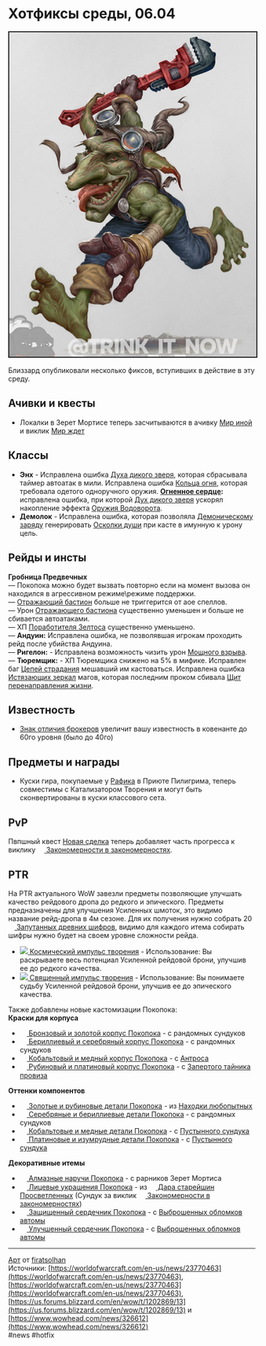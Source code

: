 # Хотфиксы среды, 06.04

<center>
<img src=https://raw.githubusercontent.com/MagicalCow/TrinkIT-News/main/Assets/WH326623/WH326623-1.jpg float=center border=2>
</center>

Близзард опубликовали несколько фиксов, вступивших в действие в эту среду.

## Ачивки и квесты
- Локалки в Зерет Мортисе теперь засчитываются в ачивку [Мир иной](https://ru.wowhead.com/achievement=14758) и виклик [Мир ждет](https://ru.wowhead.com/quest=62631)

## Классы
- **Энх** - Исправлена ошибка [Духа дикого зверя](https://ru.wowhead.com/spell=51533), которая сбрасывала таймер автоатак в мили. Исправлена ошибка [Кольца огня](https://ru.wowhead.com/spell=333974), которая требовала одетого одноручного оружия. **[Огненное сердце](https://ru.wowhead.com/spell=364472):** исправлена ошибка, при которой [Дух дикого зверя](https://ru.wowhead.com/spell=51533) ускорял накопление эффекта [Оружия Водоворота](https://ru.wowhead.com/spell=187880).
- **Демолок** - Исправлена ошибка, которая позволяла [Демоническому заряду](https://ru.wowhead.com/spell=264178) генерировать [Осколки души](https://ru.wowhead.com/spell=246985) при касте в имунную к урону цель.

## Рейды и инсты
**Гробница Предвечных**  
— Покопока можно будет вызвать повторно если на момент вызова он находился в агрессивном режиме\режиме поддержки.  
— [Отражающий бастион](https://ru.wowhead.com/spell=365715) больше не триггерится от аое спеллов.  
— Урон [Отражающего бастиона](https://ru.wowhead.com/spell=365715) существенно уменьшен и больше не сбивается автоатаками.  
— ХП [Поработителя Зелтоса](https://ru.wowhead.com/npc=184651) существенно уменьшено.  
— **Андуин:** Исправлена ошибка, не позволявшая игрокам проходить рейд после убийства Андуина.  
— **Ригелон:** - Исправлена возможность чизить урон [Мощного взрыва](https://ru.wowhead.com/spell=363533/).  
— **Тюремщик:** - ХП Тюремщика снижено на 5% в мифике. Исправлен баг [Цепей страдания](https://ru.wowhead.com/spell=365219/) мешавший им кастоваться. Исправлена ошибка [Истязающих зеркал](https://ru.wowhead.com/spell=314793/) магов, которая последним проком сбивала [Щит перенаправления жизни](https://ru.wowhead.com/spell=368383/).  

## Известность
- [Знак отличия брокеров](https://ru.wowhead.com/item=188167/) увеличит вашу известность в ковенанте до 60го уровня (было до 40го)


## Предметы и награды
- Куски гира, покупаемые у [Рафика](https://ru.wowhead.com/npc=185587/) в Приюте Пилигрима, теперь совместимы с Катализатором Творения и могут быть сконвертированы в куски классового сета.

## PvP
Пвпшный квест [Новая сделка](https://ru.wowhead.com/quest=65649/) теперь добавляет часть прогресса к виклику <a href="https://ru.wowhead.com/quest=66042"><img src="https://wow.zamimg.com/images/wow/icons/tiny/quest-start-campaign.gif" width="14" height="14" style="vertical-align: middle;"> Закономерности в закономерностях</a>.


## PTR
На PTR актуального WoW завезли предметы позволяющие улучшать качество рейдового дропа до редкого и эпического. Предметы предназначены для улучшения Усиленных шмоток, это видимо название рейд-дропа в 4м сезоне. Для их получения нужно собрать 20 <a href="https://ptr.wowhead.com/item=191910"><img src="https://wow.zamimg.com/images/wow/icons/large/inv_trinket_progenitorraid_03_green.jpg" align="bottom" width="13" height="13"/> Запутанных древних шифров</a>, видимо для каждого итема собирать шифры нужно будет на своем уровне сложности рейда.  
- [![](https://wow.zamimg.com/images/wow/icons/tiny/inv_trinket_progenitorraid_05_green.gif) Космический импульс творения](https://ptr.wowhead.com/item=191911/cosmic-creation-impetus) \- Использование: Вы раскрываете весь потенциал Усиленной рейдовой брони, улучшив ее до редкого качества.  
- [![](https://wow.zamimg.com/images/wow/icons/tiny/inv_trinket_progenitorraid_05_orange.gif) Священный импульс творения](https://ptr.wowhead.com/item=191927/sacred-creation-impetus) \- Использование: Вы понимаете судьбу Усиленной рейдовой брони, улучшив ее до эпического качества.

Также добавлены новые кастомизации Покопока:  
**Краски для корпуса**
- <a href="https://ru.wowhead.com/item=189707"><img src="https://wow.zamimg.com/images/wow/icons/tiny/inv_progenitorbotpet_orange.gif" width="14" height="14" style="vertical-align: middle;"> Бронзовый и золотой корпус Покопока</a> \- с рандомных сундуков
- <a href="https://ru.wowhead.com/item=189708"><img src="https://wow.zamimg.com/images/wow/icons/tiny/inv_progenitorbotpet_green.gif" width="14" height="14" style="vertical-align: middle;"> Бериллиевый и серебряный корпус Покопока</a> \- с рандомных сундуков
- <a href="https://ru.wowhead.com/item=189709"><img src="https://wow.zamimg.com/images/wow/icons/tiny/inv_progenitorbotpet_blue.gif" width="14" height="14" style="vertical-align: middle;"> Кобальтовый и медный корпус Покопока</a> \- c [Антроса](https://ru.wowhead.com/npc=182466)
- <a href="https://ru.wowhead.com/item=189710"><img src="https://wow.zamimg.com/images/wow/icons/tiny/inv_progenitorbotpet_red.gif" width="14" height="14" style="vertical-align: middle;"> Рубиновый и платиновый корпус Покопока</a> \- с [Запертого тайника провиза](https://ru.wowhead.com/object=373568)

**Оттенки компонентов**
- <a href="https://ru.wowhead.com/item=189711"><img src="https://wow.zamimg.com/images/wow/icons/tiny/inv_ring_progenitorraid_03_yellow.gif" width="14" height="14" style="vertical-align: middle;"> Золотые и рубиновые детали Покопока</a> \- из [Находки любопытных](https://ru.wowhead.com/object=373579)
- <a href="https://ru.wowhead.com/item=189712"><img src="https://wow.zamimg.com/images/wow/icons/tiny/inv_ring_progenitorraid_01_blue.gif" width="14" height="14" style="vertical-align: middle;"> Серебряные и бериллиевые детали Покопока</a> \- с рандомных сундуков
- <a href="https://ru.wowhead.com/item=189713"><img src="https://wow.zamimg.com/images/wow/icons/tiny/inv_ring_progenitorraid_01_orange.gif" width="14" height="14" style="vertical-align: middle;"> Кобальтовые и медные детали Покопока</a> \- с [Пустынного сундука](https://ru.wowhead.com/object=375404)
- <a href="https://ru.wowhead.com/item=189714"><img src="https://wow.zamimg.com/images/wow/icons/tiny/inv_trinket_progenitorraid_04_blue.gif" width="14" height="14" style="vertical-align: middle;"> Платиновые и изумрудные детали Покопока</a> \- с [Пустынного сундука](https://ru.wowhead.com/object=375404)

**Декоративные итемы**
- <a href="https://ru.wowhead.com/item=189715"><img src="https://wow.zamimg.com/images/wow/icons/tiny/inv_mail_raidhunterprogenitor_d_01_belt.gif" width="14" height="14" style="vertical-align: middle;"> Алмазные наручи Покопока</a> \- с рарников Зерет Мортиса
- <a href="https://ru.wowhead.com/item=189716"><img src="https://wow.zamimg.com/images/wow/icons/tiny/inv_shield_1h_progenitorraid_d_02.gif" width="14" height="14" style="vertical-align: middle;"> Лицевые украшения Покопока</a> \- из <a href="https://ru.wowhead.com/item=191139"><img src="https://wow.zamimg.com/images/wow/icons/tiny/inv_misc_enlightenedbrokers_paragoncache01.gif" width="14" height="14" style="vertical-align: middle;"> Дара старейшин Просветленных</a> (Сундук за виклик <a href="https://ru.wowhead.com/quest=66042"><img src="https://wow.zamimg.com/images/wow/icons/tiny/quest-start-campaign.gif" width="14" height="14" style="vertical-align: middle;"> Закономерности в закономерностях</a>)
- <a href="https://ru.wowhead.com/item=189717"><img src="https://wow.zamimg.com/images/wow/icons/tiny/inv_staff_2h_progenitor_b_01.gif" width="14" height="14" style="vertical-align: middle;"> Защищенный сердечник Покопока</a> \- с [Выброшенных обломков автомы](https://ru.wowhead.com/object=375373)
- <a href="https://ru.wowhead.com/item=189718"><img src="https://wow.zamimg.com/images/wow/icons/tiny/inv_shield_1h_progenitorraid_d_01.gif" width="14" height="14" style="vertical-align: middle;"> Улучшенный сердечник Покопока</a> \- с [Выброшенных обломков автомы](https://ru.wowhead.com/object=375373)

---
[Арт](https://www.deviantart.com/firatsolhan/art/749763488) от [firatsolhan](https://www.deviantart.com/firatsolhan)  
Источники: [https://worldofwarcraft.com/en-us/news/23770463](https://worldofwarcraft.com/en-us/news/23770463), [https://worldofwarcraft.com/en-us/news/23770463](https://worldofwarcraft.com/en-us/news/23770463), [https://us.forums.blizzard.com/en/wow/t/1202869/13](https://us.forums.blizzard.com/en/wow/t/1202869/13) и [https://www.wowhead.com/news/326612](https://www.wowhead.com/news/326612)  
#news #hotfix